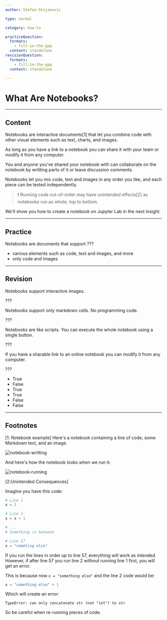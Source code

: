 ```yaml
---
author: Stefan-Stojanovic

type: normal

category: how-to

practiceQuestion:
  formats:
    - fill-in-the-gap
  context: standalone
revisionQuestion:
  formats:
    - fill-in-the-gap
  context: standalone

---
```


# What Are Notebooks?

---
## Content

Notebooks are interactive documents[1] that let you combine code with other visual elements such as text, charts, and images.

As long as you have a link to a notebook you can share it with your team or modify it from any computer.

You and anyone you've shared your notebook with can collaborate on the notebook by writting parts of it or leave discussion comments.

Notebooks let you mix code, text and images in any order you like, and each piece can be tested independently.

> ❗ Running code out-of-order may have unintended effects[2] as notebooks run as whole, top to bottom.

We'll show you how to create a notebook on Jupyter Lab in the next insight.

---
## Practice

Notebooks are documents that support ??? 

- various elements such as code, text and images, and more
- only code and images


---
## Revision

Notebooks support interactive images.

???

Notebooks support only markdown cells. No programming code.

???

Notebooks are like scripts. You can execute the whole notebook using a single button.

???

If you have a sharable link to an online notebook you can modify it from any computer.

???

- True
- False
- True
- True
- False
- False

---
## Footnotes

[1: Notebook example]
Here's a notebook containing a line of code, some Markdown text, and an image.

![notebook-writting](https://img.enkipro.com/b0cf77ab69e42faf8e771314ea5c4a46.png)

And here's how the notebook looks when we run it:

![notebook-running](https://img.enkipro.com/bf0e7814a79f2764f337137772d133ae.png)

[2:Unintended Consequences]

Imagine you have this code:
```python
# Line 1
x = 1

# Line 2
x = x + 1

# ...
# Something in between 

# Line 57
x = "someting else"
```

If you run the lines in order up to line 57, everything will work as intended. However, if after line 57 you run line 2 without running line 1 first, you will get an error.

This is because now `x = "something else"` and the line 2 code would be:
```python
x = "something else" + 1
```

Which will create an error:

`TypeError: can only concatenate str (not "int") to str`

So be careful when re-running pieces of code.
